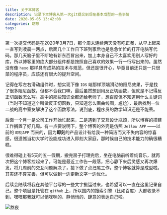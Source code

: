 ```yaml
---
title: 关于本博客
description: 记录下本博客从第一次git提交到现在基本成型的一些事情
date: 2020-05-05 13:42:08
categories: 瞎想
tags: 
---
```


第一次提交代码是在2020年3月7日，那个周末连续两天没有吃正餐，从早上起来一直写到凌晨一两点，后面几个工作日下班到家后也是急急忙忙的打开电脑写代码。那几天脑子里不断地有新东西冒出来，加上本身自己不太喜欢用别人写好的库，所以博客里的绝大部分组件都是按照自己喜欢的效果一行一行写出来的。虽然没有像 `hexo` 那样具有成熟的技术与规范，但还是很开心，毕竟目前还只是一只很菜的程序员，应该还有很大的提升空间。

<!-- more -->

记得在写左右滑动组件时，想实现下像 `IOS` 端那样顶端滑动的阻尼效果，于是找了很多阻尼函数，但都不合我口味，最后虽然想到用反正切函数，但就是不记得反正切函数怎么写。高中的那些知识全都还给老师了，想百度但不知道用什么关键词（当时不知道这个叫做反正切函数，只知道怎么画曲线图，尴尬），最后找到一位二战的高中室友解决了这个函数写法。说到底，程序员的数学知识还是不能丢。

后面一个月一是公司工作开始忙起来，二是遇到了交互设计瓶颈，所以博客的搭建工作搁置了好几周。有一点要说明下，整个博客的外壳是仿照 `Jellow APP` ——以前的 `即刻APP` 而来的，因为**即刻**的产品设计有给我一种简洁而又不失内容的惊喜感，很遗憾当初大学时没能成功进入即刻大家庭，那时候自己的技术能力的确很糟糕。

很难得碰上有5天的五一假期，搬完房子打理完后，坐在电脑前听着纯音乐，就再次把这个博客捡起来了。可能是最近工作告一段落，把心静下来后灵感又再次爆发，将几周前的交互问题解决了，接下做了点扫尾工作，整个博客就算是成型啦。其实还不算完善，但可以做到一边更新文字一边优化。

后续会陆续将我在其他平台写的一些文字搬运过来，也希望可以一直在这里记录自己。整个项目是托管在 `github` 上，所以国内的搜索引擎（比如百度）大都收录不到，嘿嘿那我就可以悄咪咪的、静悄悄的、肆意的表达自己啦。

![熬夜](articles\assets\emogi\1.jpg)